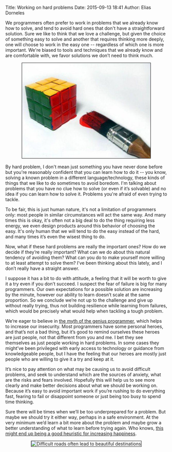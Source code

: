 Title: Working on hard problems
Date: 2015-09-13 18:41
Author: Elias Dorneles

We programmers often prefer to work in problems that we already know how to
solve, and tend to avoid hard ones that don't have a straightforward solution.
Sure we like to think that we love a challenge, but given the choice of
something easy to solve and another that requires thinking more deeply, one
will choose to work in the easy one -- regardless of which one is more
important. We're biased to tools and techniques that we already know and are comfortable
with, we favor solutions we don’t need to think much.

<center>
<img src="/images/easy-solution.jpg" alt="a Rubik's cube painted to look solved"
style="border: 1px solid #111; width: 400px" />
</center>

By hard problem, I don't mean just something you have never done before but
you're reasonably confident that you can learn how to do it -- you know,
solving a known problem in a different language/technology, these kinds of
things that we like to do sometimes to avoid boredom. I'm talking about problems that you have
no clue how to solve (or even if it’s solvable) and no idea if you can learn
how to solve it. Problems you're afraid of even trying to tackle.

To be fair, this is just human nature, it's not a limitation of programmers
only: most people in similar circumstances will act the same way. And many
times this is okay, it's often not a big deal to do the thing requiring less
energy, we even design products around this behavior of choosing the easy. It's
only human that we will tend to do the easy instead of the hard, and many times
it’s even the wisest thing to do.

Now, what if these hard problems are really the important ones? How do we
decide if they’re really important? What can we do about this natural tendency
of avoiding them? What can you do to make yourself more willing to at least
attempt to solve them? I’ve been thinking about this lately, and I don’t really
have a straight answer.

I suppose it has a bit to do with attitude, a feeling that it will be worth to
give it a try even if you don’t succeed. I suspect the fear of failure is big
for many programmers. Our own expectations for a possible solution are
increasing by the minute, however our ability to learn doesn’t scale at the same proportion.
So we conclude we’re not up to the challenge and give up without really trying,
thus not building resilience while learning from failures, which would be
precisely what would help when tackling a tough problem.

We’re eager to believe in [the myth of the genius programmer][1], which helps to
increase our insecurity. Most programmers have some personal heroes, and that’s
not a bad thing, but it’s good to remind ourselves these heroes are just
people, not that different from you and me. I bet they see themselves as just
people working in hard problems. In some cases they might’ve been privileged
with early access to technology or guidance from knowledgeable people, but I
have the feeling that our heroes are mostly just people who are willing to give
it a try and keep at it.

It’s nice to pay attention on what may be causing us to avoid difficult
problems, and seek to understand which are the sources of anxiety, what are the
risks and fears involved. Hopefully this will help us to see more clearly and
make better decisions about what we should be working on. Because it’s easy to
avoid important work if you’re rushing to do everything fast, fearing to fail
or disappoint someone or just being too busy to spend time thinking.

Sure there will be times when we’ll be too underprepared for a problem. But maybe we
should try it either way, perhaps in a safe environment. At the very minimum we’d learn
a bit more about the problem and maybe grow a better understanding of what to
learn before trying again.
Who knows, [this might end up being a good heuristic for increasing happiness][2].

<center>
<img src="https://lh3.googleusercontent.com/-VY-GWqdlGBQ/U_IZKe8HVUI/AAAAAAAABPc/ysFshw14LrA/w612-h612/Ins%2Bbeautiful%2Bdestinations.jpg"
alt="Difficult roads often lead to beautiful destinations"
style="border: 1px solid #111; width: 350px" />
</center>

[1]: https://www.safaribooksonline.com/library/view/team-geek/9781449329839/ch01.html
[2]: https://hbr.org/2013/04/to-find-happiness-at-work-tap/
